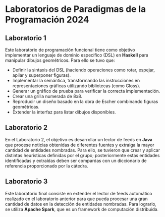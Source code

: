 # Laboratorios de Paradigmas de la Programación 2024

## Laboratorio 1
Este laboratorio de programación funcional tiene como objetivo implementar un lenguaje de dominio específico (DSL) 
en **Haskell** para manipular dibujos geométricos. Para ello se tuvo que:
- Definir la sintaxis del DSL (haciendo operaciones como rotar, espejar, apilar y superponer figuras).
- Implementar la semántica, transformando las instrucciones en representaciones gráficas utilizando bibliotecas (como Gloss).
- Generar un gráfico de prueba para verificar la correcta implementación.
- Crear una grilla numerada de 8x8.
- Reproducir un diseño basado en la obra de Escher combinando figuras geométricas.
- Extender la interfaz para listar dibujos disponibles.

## Laboratorio 2
En el Laboratorio 2, el objetivo es desarrollar un lector de feeds en **Java** que procese noticias obtenidas de diferentes 
fuentes y extraiga la mayor cantidad de entidades nombradas. Para ello, se tuvieron que crear y aplicar distintas heurísticas 
definidas por el grupo; posteriormente estas entidades identificadas y extraídas deben ser compardas con un diccionario de 
referencia proporcionado por la cátedra.

## Laboratorio 3
Este laboratorio final consiste en extender el lector de feeds automático realizado en el laboratorio anterior para que pueda
procesar una gran cantidad de datos en la detección de entidades nombradas. Para lograrlo, se utiliza **Apache Spark**, que es un 
framework de computación distribuida.

